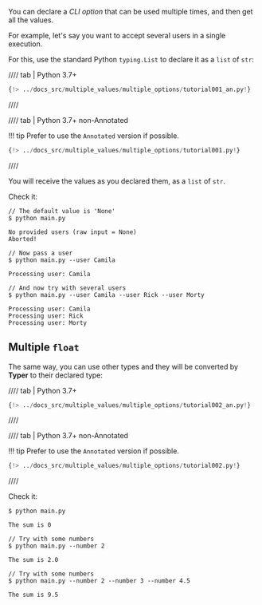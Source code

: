 You can declare a *CLI option* that can be used multiple times, and then get all the values.

For example, let's say you want to accept several users in a single execution.

For this, use the standard Python `typing.List` to declare it as a `list` of `str`:

//// tab | Python 3.7+

```Python hl_lines="1  7"
{!> ../docs_src/multiple_values/multiple_options/tutorial001_an.py!}
```

////

//// tab | Python 3.7+ non-Annotated

!!! tip
    Prefer to use the `Annotated` version if possible.

```Python hl_lines="1  6"
{!> ../docs_src/multiple_values/multiple_options/tutorial001.py!}
```

////

You will receive the values as you declared them, as a `list` of `str`.

Check it:

<div class="termy">

```console
// The default value is 'None'
$ python main.py

No provided users (raw input = None)
Aborted!

// Now pass a user
$ python main.py --user Camila

Processing user: Camila

// And now try with several users
$ python main.py --user Camila --user Rick --user Morty

Processing user: Camila
Processing user: Rick
Processing user: Morty
```

</div>

## Multiple `float`

The same way, you can use other types and they will be converted by **Typer** to their declared type:

//// tab | Python 3.7+

```Python hl_lines="7"
{!> ../docs_src/multiple_values/multiple_options/tutorial002_an.py!}
```

////

//// tab | Python 3.7+ non-Annotated

!!! tip
    Prefer to use the `Annotated` version if possible.

```Python hl_lines="6"
{!> ../docs_src/multiple_values/multiple_options/tutorial002.py!}
```

////

Check it:

<div class="termy">

```console
$ python main.py

The sum is 0

// Try with some numbers
$ python main.py --number 2

The sum is 2.0

// Try with some numbers
$ python main.py --number 2 --number 3 --number 4.5

The sum is 9.5
```

</div>

